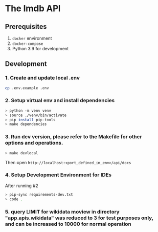 # The Imdb API

## Prerequisites
1. `docker` environment
2. `docker-compose`
3. Python 3.9 for development


## Development

### 1. Create and update local .env

``` Bash
cp .env.example .env
```

### 2. Setup virtual env and install dependencies
``` Bash
> python -m venv venv
> source ./venv/bin/activate
> pip install pip-tools
> make dependencies
```

### 3. Run dev version, please refer to the Makefile for other options and operations.
``` Bash
> make devlocal 
```

Then open `http://localhost:<port_defined_in_env>/api/docs`

### 4. Setup Development Environment for IDEs
After running #2
``` Bash
> pip-sync requirements-dev.txt
> code .
```

### 5. query LIMIT for wikidata moview in directory "app.apis.wikidata" was reduced to 3 for test purposes only, and can be increased to 10000 for normal operation 